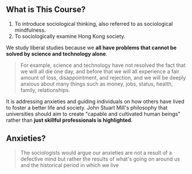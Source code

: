 ## What is This Course?

1. To introduce sociological thinking, also referred to as sociological mindfulness.
2. To sociologically examine Hong Kong society.

We study liberal studies because we **all have problems that cannot be solved by science and technology alone**.

> For example, science and technology have not resolved the fact that we will all die one day, and before that we will all experience a fair amount of loss, disappointment, and rejection, and we will be deeply anxious about many things such as money, jobs, status, health, family, relationships.

It is addressing anxieties and guiding individuals on how others have lived to foster a better life and society. John Stuart Mill's philosophy that universities should aim to create "capable and cultivated human beings" rather than **just skillful professionals is highlighted**.

## Anxieties?

> The sociologists would argue our anxieties are not a result of a defective mind but rather the results of what's going on around us and the historical period in which we live
